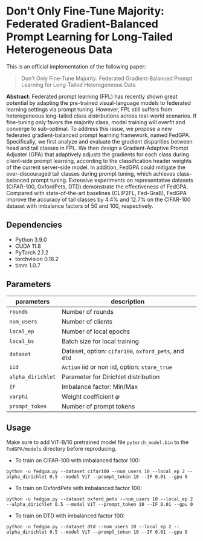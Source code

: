 # Don't Only Fine-Tune Majority: Federated Gradient-Balanced Prompt Learning for Long-Tailed Heterogeneous Data

This is an official implementation of the following paper:

>Don't Only Fine-Tune Majority: Federated Gradient-Balanced Prompt Learning for Long-Tailed Heterogeneous Data


<!-- 这是一个注释,用于添加备注 -->

**Abstract**: Federated prompt learning (FPL) has recently shown great potential by adapting the pre-trained visual-language models to federated learning settings via prompt tuning. However, FPL still suffers from heterogeneous long-tailed class distributions across real-world scenarios. If fine-tuning only favors the majority class, model training will overfit and converge to sub-optimal. To address this issue, we propose a new federated gradient-balanced prompt learning framework, named FedGPA. Specifically, we first analyze and evaluate the gradient disparities between head and tail classes in FPL. We then design a Gradient-Adaptive Prompt Adjuster (GPA) that adaptively adjusts the gradients for each class during client-side prompt learning, according to the classification header weights of the current server-side model. In addition, FedGPA could mitigate the over-discouraged tail classes during prompt tuning, which achieves class-balanced prompt tuning. Extensive experiments on representative datasets (CIFAR-100, OxfordPets, DTD) demonstrate the effectiveness of FedGPA. Compared with state-of-the-art baselines (CLIP2FL, Fed-GraB), FedGPA improve the accuracy of tail classes by 4.4% and 12.7% on the CIFAR-100 dataset with imbalance factors of 50 and 100, respectively.

## Dependencies
- Python 3.9.0
- CUDA 11.8 
- PyTorch 2.1.2
- torchvision 0.16.2
- timm 1.0.7

## Parameters

| **parameters** | **description** |
|------------|-------------|
| `rounds` | Number of rounds |
| `num_users` | Number of clients |
| `local_ep` | Number of local epochs |
| `local_bs` | Batch size for local training |
| `dataset` | Dataset, option: `cifar100`, `oxford_pets`, and `dtd` |
| `iid` | `Action` iid or non iid, option: `store_true` |
| `alpha_dirichlet` | Parameter for Dirichlet distribution |
| `IF` | Imbalance factor: Min/Max |
| `varphi` | Weight coefficient $\varphi$ |
| `prompt_token` | Number of prompt tokens |


## Usage
Make sure to add ViT-B/16 pretrained model file `pytorch_model.bin` to the `FedGPA/models` directory before reproducing.

- To train on CIFAR-100 with imbalanced factor 100:
```
python -u fedgpa.py --dataset cifar100 --num_users 10 --local_ep 2 --alpha_dirichlet 0.5 --model ViT --prompt_token 10 --IF 0.01 --gpu 0
```
- To train on OxfordPets with imbalanced factor 100:
```
python -u fedgpa.py --dataset oxford_pets --num_users 10 --local_ep 2 --alpha_dirichlet 0.5 --model ViT --prompt_token 10 --IF 0.01 --gpu 0
```
- To train on DTD with imbalanced factor 100:
```
python -u fedgpa.py --dataset dtd --num_users 10 --local_ep 2 --alpha_dirichlet 0.5 --model ViT --prompt_token 10 --IF 0.01 --gpu 0
```
